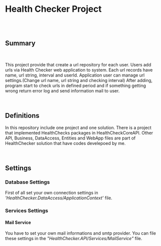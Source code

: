 <h1>Health Checker Project</h1></br></br>

<h2>Summary</h2></br>
<p>This project provide that create a url repository for each user. Users add urls via Health Checker web application to system. Each url records have name, url string, interval and userId. Application user can manage url settings.(Change url name, url string and checking interval) After adding, program start to check urls in defined period 
and if something getting wrong return error log and send information mail to user.</p>
</br>
<h2>Definitions</h2>
<p>In this repository include one project and one solution. There is a project that implemented HealthChecks packages in HealthCheckCoreAPI. Other API, Business, DataAccess, Entities and WebApp files are part of HealthChecker solution that have codes develepoed by me.</p>
</br>
<h2>Settings</h2>
<h3>Database Settings</h3>
<p>First of all set your own connection settings in <i>'HealthChecker.DataAccess/ApplicationContext'</i> file.</p>
<h3>Services Settings</h3>
<h4>Mail Service</h4>
<p>You have to set your own mail informations and smtp provider. You can file these settings in the <i>"HealthChecker.API/Services/MailService"</i> file.</p>

